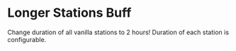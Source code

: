 ﻿# Longer Stations Buff
Change duration of all vanilla stations to 2 hours!
Duration of each station is configurable.